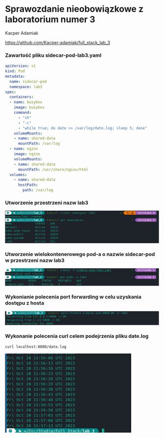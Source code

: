 # Sprawozdanie nieobowiązkowe z laboratorium numer 3

Kacper Adamiak

https://github.com/Kacper-adamiak/full_stack_lab_3

### Zawartość pliku sidecar-pod-lab3.yaml

```yaml
apiVersion: v1
kind: Pod
metadata:
  name: sidecar-pod
  namespace: lab3
spec:
  containers:
  - name: busybox
    image: busybox
    command:
      - "sh"
      - "-c"
      - "while true; do date >> /var/log/date.log; sleep 5; done"
    volumeMounts:
    - name: shared-data
      mountPath: /var/log
  - name: nginx
    image: nginx
    volumeMounts:
    - name: shared-data
      mountPath: /usr/share/nginx/html
  volumes:
    - name: shared-data
      hostPath:
        path: /var/log
```

### Utworzenie przestrzeni nazw lab3

![](assets/Utworzenie_przestrzeni_nazw.png)

### Utworzenie wielokontenerowego pod-a o nazwie sidecar-pod w przestrzeni nazw lab3

![](assets/Utworzenie_side_car.png)

### Wykonianie polecenia port forwarding w celu uzyskania dostępu z hosta

![](assets/Wykonanie_port_forwarding.png)

### Wykonanie polecenia curl celem podejrzenia pliku date.log

```bash
curl localhost:8080/date.log 
```

![](assets/Wykonanie_polecenia_curl_localhost_date_log.png)